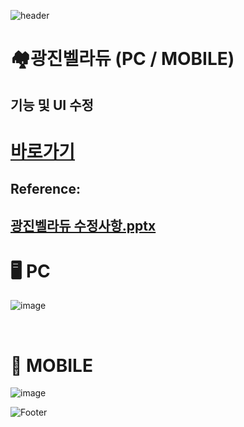 ![header](https://capsule-render.vercel.app/api?type=wave&color=auto&height=150&section=header&text=2024.%2012.%2002&fontSize=60)

# 🏘️광진벨라듀 (PC / MOBILE)
## 기능 및 UI 수정

# <a href="https://xn--hc0bt9l89bkzho3s.kr/"> 바로가기 </a>
## Reference:
## [광진벨라듀 수정사항.pptx](https://github.com/user-attachments/files/17973025/default.pptx)


# 🖥️ PC
![image](https://github.com/user-attachments/assets/20136d40-e59d-4cf7-9b1e-105e67e4a9ff)

 <br>

# 📱 MOBILE
![image](https://github.com/user-attachments/assets/539f2526-5b75-4990-b5ea-07e9fcb0036c)


![Footer](https://capsule-render.vercel.app/api?type=waving&color=auto&height=200&section=footer)








